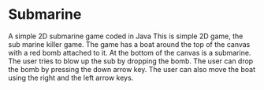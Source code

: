 # Submarine
A simple 2D submarine game coded in Java
This is simple 2D game, the sub marine killer game.
 The game has a boat around the top of the canvas with a red bomb attached to 
 it. At the bottom of the canvas is a submarine. The user tries to blow up the 
 sub by dropping the bomb. The user can drop the bomb by pressing the down 
 arrow key. The user can also move the boat using the right and the left arrow
 keys.
